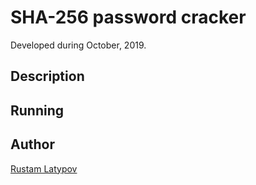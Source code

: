 # SHA-256 password cracker 

Developed during October, 2019.

## Description

## Running

## Author

[Rustam Latypov](mailto:rustam.latypov@aalto.fi)
